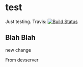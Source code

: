 # test
Just testing.  Travis: [![Build Status](https://travis-ci.org/alejandromarcu/test.svg?branch=master)](https://travis-ci.org/alejandromarcu/test)

## Blah Blah

new change

From devserver
